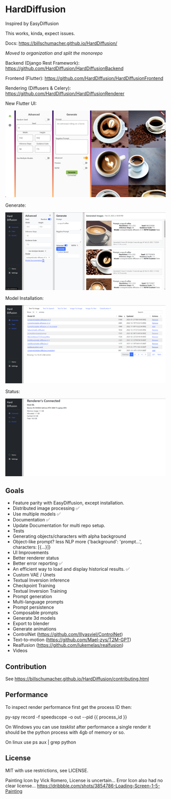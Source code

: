 HardDiffusion
=============

Inspired by EasyDiffusion

This works, kinda, expect issues.

Docs: https://billschumacher.github.io/HardDiffusion/


*Moved to organization and split the monorepo*

Backend (Django Rest Framework): https://github.com/HardDiffusion/HardDiffusionBackend

Frontend (Flutter): https://github.com/HardDiffusion/HardDiffusionFrontend

Rendering (Diffusers & Celery): https://github.com/HardDiffusion/HardDiffusionRenderer

New Flutter UI:

![New Flutter UI](https://raw.githubusercontent.com/BillSchumacher/HardDiffusion/release/screenshots/new_generate_flutter.png)


Generate:

![Generate UI](https://raw.githubusercontent.com/BillSchumacher/HardDiffusion/release/screenshots/generate.png)

Model Installation:

![Models UI](https://raw.githubusercontent.com/BillSchumacher/HardDiffusion/release/screenshots/models.png)

Status: 

![Status UI](https://raw.githubusercontent.com/BillSchumacher/HardDiffusion/release/screenshots/status.png)

Goals
-----

* Feature parity with EasyDiffusion, except installation.
* Distributed image processing :white_check_mark:
* Use multiple models :white_check_mark:
* Documentation :white_check_mark:
* Update Documentation for multi repo setup.
* Tests
* Generating objects/characters with alpha background
* Object-like prompt? less NLP more {'background': 'prompt...', characters: [{...}]}
* UI Improvements
* Better renderer status
* Better error reporting :white_check_mark:
* An efficient way to load and display historical results. :white_check_mark:
* Custom VAE / Unets
* Textual Inversion inference
* Checkpoint Training
* Textual Inversion Training
* Prompt generation
* Multi-language prompts
* Prompt persistence
* Composable prompts
* Generate 3d models
* Export to blender
* Generate animations
* ControlNet (https://github.com/lllyasviel/ControlNet)
* Text-to-motion (https://github.com/Mael-zys/T2M-GPT)
* Realfusion (https://github.com/lukemelas/realfusion)
* Videos


Contribution
------------

See https://billschumacher.github.io/HardDiffusion/contributing.html

Performance
-----------

To inspect render performance first get the process ID then:

py-spy record -f speedscope -o out --pid {{ process_id }}

On Windows you can use *tasklist* after performance a single render it should be the python process with 4gb of memory or so.

On linux use ps aux | grep python


License
-------

MIT with use restrictions, see LICENSE.

Painting Icon by Vick Romero, License is uncertain...
Error Icon also had no clear license...
https://dribbble.com/shots/3854786-Loading-Screen-1-5-Painting